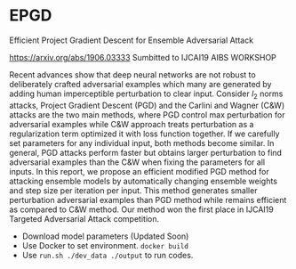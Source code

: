 # EPGD
Efficient Project Gradient Descent for Ensemble Adversarial Attack

https://arxiv.org/abs/1906.03333 Sumbitted to IJCAI19 AIBS WORKSHOP

Recent advances show that deep neural networks are not robust to deliberately crafted adversarial examples which many are generated by adding human imperceptible perturbation to clear input. Consider $l_2$ norms attacks, Project Gradient Descent (PGD) and the Carlini and Wagner (C\&W) attacks are the two main methods, where PGD control max perturbation for adversarial examples while C\&W approach treats perturbation as a regularization term optimized it with loss function together. If we carefully set parameters for any individual input, both methods become similar. In general, PGD attacks perform faster but obtains larger perturbation to find adversarial examples than the C\&W when fixing the parameters for all inputs. In this report, we propose an efficient modified PGD method for attacking ensemble models by automatically changing ensemble weights and step size per iteration per input. This method generates smaller perturbation adversarial examples than PGD method while remains efficient as compared to  C\&W method. Our method won the first place in IJCAI19 Targeted Adversarial Attack competition. 

* Download model parameters (Updated Soon) 
* Use Docker to set environment. `docker build`
* Use `run.sh ./dev_data ./output` to run codes.

